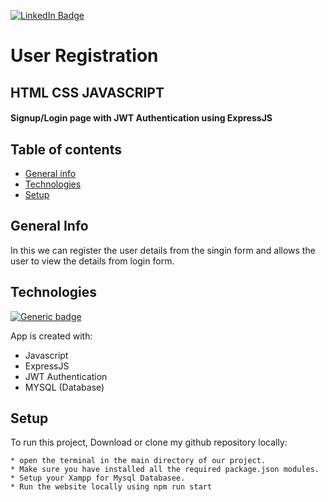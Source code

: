 [![LinkedIn Badge](https://img.shields.io/badge/LinkedIn-Profile-informational?style=flat&logo=linkedin&logoColor=white&color=008000)](https://www.linkedin.com/in/ajay-pediredla-125887191)


# User Registration 

## HTML CSS JAVASCRIPT
#### Signup/Login page with JWT Authentication using ExpressJS 

## Table of contents
* [General info](#general-info)
* [Technologies](#technologies)
* [Setup](#setup)

## General Info
In this we can register the user details from the singin form and allows the user to view the details from login form.

## Technologies
[![Generic badge](https://img.shields.io/badge/<HTMLCSS>-<JAVASCRIPT>-<COLOR>.svg)](https://shields.io/)


App is created with:
* Javascript
* ExpressJS
* JWT Authentication
* MYSQL (Database)

## Setup
To run this project, Download or clone my github repository locally:
```
* open the terminal in the main directory of our project.
* Make sure you have installed all the required package.json modules.
* Setup your Xampp for Mysql Databasee. 
* Run the website locally using npm run start
```



